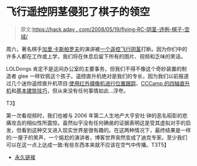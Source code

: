 # 飞行遥控阴茎侵犯了棋子的领空

> 原文:[https://hack aday . com/2008/05/19/flying-RC-阴茎-违例-棋子-空域/](https://hackaday.com/2008/05/19/flying-rc-penis-violates-chessmasters-airspace/)

周六，著名棋手[加里·卡斯帕罗夫](http://www.mahalo.com/Garry_Kasparov)的演讲被[一个遥控飞行阴茎](http://waxy.org/2008/05/garry_kasparov_griefed_by_flying_penis/)打断。因为你们中的许多人都在工作或上学，我们将在休息后留下所有的图片、视频和乏味的笑话。

LOLDongs 肯定不是这间办公室的主要事务，但我们不得不像这个奇妙装置的制造者 glee 一样钦佩这个孩子。遥控直升机绝对是我们的专长，因为我们以前报道过几个迷你遥控直升机项目:[使用红外摄像机进行位置跟踪](http://www.lylechamberlain.com/indoorvision-basedcontrolplatform)、[CCCamp 的四轴直升机](http://www.hackaday.com/2007/08/10/cccamp-2007-quad-copters/)和[基本建筑技巧](http://www.angelfire.com/blues/heli_project/)，但从来没有任何事情如此…浮夸。

<object width="425" height="355"><param name="movie" value="http://www.youtube.com/v/Dq_-Gf9rXhE&amp;hl=en"><param name="wmode" value="transparent">T3】</object>

第一次看视频时，我们也被与 2006 年第二人生地产大亨安社·钟的恶名昭彰的悲痛攻击的相似性所震惊。虽然似乎没有任何确凿的证据表明这是受其虚拟对手的启发，但看到这种交叉进入现实世界是很有趣的。在这两种情况下，最终结果是一样的:一屋子的笑声，一个尴尬的演讲者，博客世界突然变成了迪克专家。至少我们可以在这一点上达成一致:有些东西本来就不应该在空气中传播。<object width="425" height="355">T3<param name="wmode" value="transparent">T5】</object>

*   [永久链接](http://waxy.org/2008/05/garry_kasparov_griefed_by_flying_penis/)